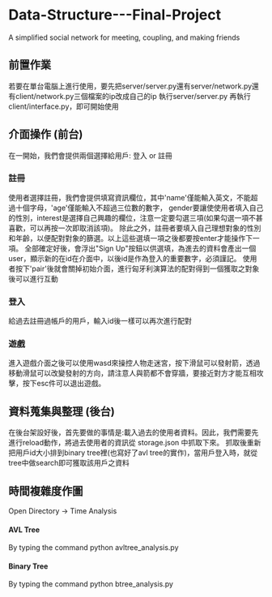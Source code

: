# Data-Structure---Final-Project
A simplified social network for meeting, coupling, and making friends

## 前置作業
若要在單台電腦上進行使用，要先把server/server.py還有server/network.py還有client/network.py三個檔案的ip改成自己的ip
執行server/server.py
再執行client/interface.py，即可開始使用



## 介面操作 (前台)
在一開始，我們會提供兩個選擇給用戶: 登入 or 註冊
### 註冊
使用者選擇註冊，我們會提供填寫資訊欄位，其中'name'僅能輸入英文，不能超過十個字母，'age'僅能輸入不超過三位數的數字，
gender要讓使使用者填入自己的性別，interest是選擇自己興趣的欄位，注意一定要勾選三項(如果勾選一項不甚喜歡，可以再按一次即取消該項)。
除此之外，註冊者要填入自己理想對象的性別和年齡，以便配對對象的篩選。以上這些選填一項之後都要按enter才能操作下一項。
全部確定好後，會浮出"Sign Up"按鈕以供選填，為進去的資料會產出一個user，顯示新的在id在介面中，以後id是作為登入的重要數字，必須謹記。
使用者按下'pair'後就會關掉初始介面，進行匈牙利演算法的配對得到一個獲取之對象後可以進行互動

### 登入
給過去註冊過帳戶的用戶，輸入id後一樣可以再次進行配對

### 遊戲
進入遊戲介面之後可以使用wasd來操控人物走迷宮，按下滑鼠可以發射箭，透過移動滑鼠可以改變發射的方向，請注意人與箭都不會穿牆，要接近對方才能互相攻擊，按下esc件可以退出遊戲。

## 資料蒐集與整理 (後台)
在後台架設好後，首先要做的事情是:載入過去的使用者資料。因此，我們需要先進行reload動作，將過去使用者的資訊從 storage.json 中抓取下來。
抓取後重新把用戶id大小排到binary tree裡(也寫好了avl tree的實作)，當用戶登入時，就從tree中做search即可獲取該用戶之資料

## 時間複雜度作圖
Open Directory -> Time Analysis
#### AVL Tree  
By typing the command python avltree_analysis.py
#### Binary Tree 
By typing the command python btree_analysis.py
